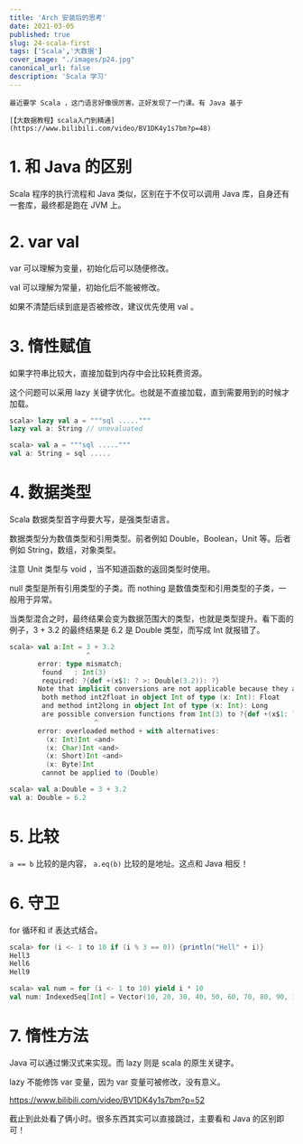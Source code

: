 ```yaml
---
title: 'Arch 安装后的思考'
date: 2021-03-05
published: true
slug: 24-scala-first
tags: ['Scala','大数据']
cover_image: "./images/p24.jpg"
canonical_url: false
description: 'Scala 学习'
---
```


```note
最近要学 Scala ，这门语言好像很厉害。正好发现了一门课。有 Java 基于

[【大数据教程】scala入门到精通](https://www.bilibili.com/video/BV1DK4y1s7bm?p=48)
```

# 1. 和 Java 的区别

Scala 程序的执行流程和 Java 类似，区别在于不仅可以调用 Java 库，自身还有一套库，最终都是跑在 JVM 上。

# 2. var val

var 可以理解为变量，初始化后可以随便修改。

val 可以理解为常量，初始化后不能被修改。

如果不清楚后续到底是否被修改，建议优先使用 val 。

# 3. 惰性赋值

如果字符串比较大，直接加载到内存中会比较耗费资源。

这个问题可以采用 lazy 关键字优化。也就是不直接加载，直到需要用到的时候才加载。

```scala
scala> lazy val a = """sql ....."""
lazy val a: String // unevaluated

scala> val a = """sql ....."""
val a: String = sql .....
```

# 4. 数据类型

Scala 数据类型首字母要大写，是强类型语言。

数据类型分为数值类型和引用类型。前者例如 Double，Boolean，Unit 等。后者例如 String，数组，对象类型。

注意 Unit 类型与 void ，当不知道函数的返回类型时使用。

null 类型是所有引用类型的子类。而 nothing 是数值类型和引用类型的子类，一般用于异常。

当类型混合之时，最终结果会变为数据范围大的类型，也就是类型提升。看下面的例子，3 + 3.2 的最终结果是 6.2 是 Double 类型，而写成 Int 就报错了。

```scala
scala> val a:Int = 3 + 3.2
                   ^
       error: type mismatch;
        found   : Int(3)
        required: ?{def +(x$1: ? >: Double(3.2)): ?}
       Note that implicit conversions are not applicable because they are ambiguous:
        both method int2float in object Int of type (x: Int): Float
        and method int2long in object Int of type (x: Int): Long
        are possible conversion functions from Int(3) to ?{def +(x$1: ? >: Double(3.2)): ?}
                     ^
       error: overloaded method + with alternatives:
         (x: Int)Int <and>
         (x: Char)Int <and>
         (x: Short)Int <and>
         (x: Byte)Int
        cannot be applied to (Double)

scala> val a:Double = 3 + 3.2
val a: Double = 6.2
```


# 5. 比较

`a == b` 比较的是内容， `a.eq(b)` 比较的是地址。这点和 Java 相反！

# 6. 守卫

for 循环和 if 表达式结合。

```scala
scala> for (i <- 1 to 10 if (i % 3 == 0)) {println("Hell" + i)}
Hell3
Hell6
Hell9
```

```scala
scala> val num = for (i <- 1 to 10) yield i * 10
val num: IndexedSeq[Int] = Vector(10, 20, 30, 40, 50, 60, 70, 80, 90, 100)
```

# 7. 惰性方法

Java 可以通过懒汉式来实现。而 lazy 则是 scala 的原生关键字。

lazy 不能修饰 var 变量，因为 var 变量可被修改，没有意义。


https://www.bilibili.com/video/BV1DK4y1s7bm?p=52 

截止到此处看了俩小时。很多东西其实可以直接跳过，主要看和 Java 的区别即可！
